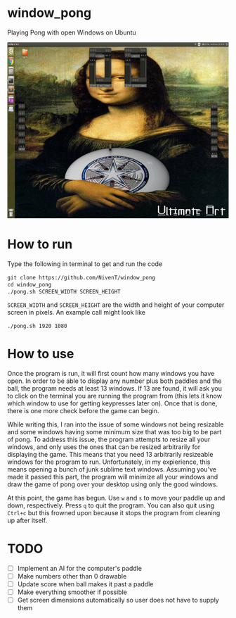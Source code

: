 # window_pong
Playing Pong with open Windows on Ubuntu

<img src="https://github.com/NivenT/window_pong/blob/master/screenshot.png" alt="Screenshot" width="800" height="400">

# How to run
Type the following in terminal to get and run the code
```
git clone https://github.com/NivenT/window_pong
cd window_pong
./pong.sh SCREEN_WIDTH SCREEN_HEIGHT
```
`SCREEN_WIDTH` and `SCREEN_HEIGHT` are the width and height of your computer screen in pixels. An example call might look like
```
./pong.sh 1920 1080
```

# How to use
Once the program is run, it will first count how many windows you have open. In order to be able to display any number plus both paddles and the ball, the program needs at least 13 windows. If 13 are found, it will ask you to click on the terminal you are running the program from (this lets it know which window to use for getting keypresses later on). Once that is done, there is one more check before the game can begin.

While writing this, I ran into the issue of some windows not being resizable and some windows having some minimum size that was too big to be part of pong. To address this issue, the program attempts to resize all your windows, and only uses the ones that can be resized arbitrarily for displaying the game. This means that you need 13 arbitrarily resizeable windows for the program to run. Unfortunately, in my expierience, this means opening a bunch of junk sublime text windows. Assuming you've made it passed this part, the program will minimize all your windows and draw the game of pong over your desktop using only the good windows.

At this point, the game has begun. Use `w` and `s` to move your paddle up and down, respectively. Press `q` to quit the program. You can also quit using `Ctrl+c` but this frowned upon because it stops the program from cleaning up after itself.

# TODO
- [ ] Implement an AI for the computer's paddle
- [ ] Make numbers other than 0 drawable
- [ ] Update score when ball makes it past a paddle
- [ ] Make everything smoother if possible
- [ ] Get screen dimensions automatically so user does not have to supply them
